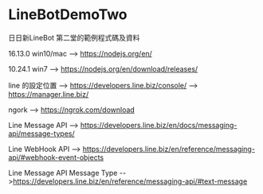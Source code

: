 # LineBotDemoTwo

日日新LineBot 第二堂的範例程式碼及資料

16.13.0 win10/mac --> https://nodejs.org/en/

10.24.1 win7 --> https://nodejs.org/en/download/releases/

line 的設定位置 --> https://developers.line.biz/console/ --> https://manager.line.biz/

ngork --> https://ngrok.com/download

Line Message API --> https://developers.line.biz/en/docs/messaging-api/message-types/

Line WebHook API --> https://developers.line.biz/en/reference/messaging-api/#webhook-event-objects

Line Message API Message Type -->https://developers.line.biz/en/reference/messaging-api/#text-message